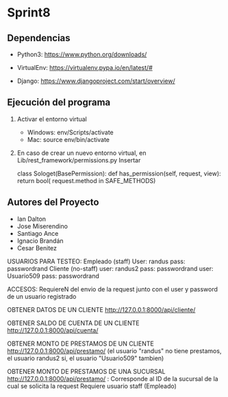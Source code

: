 # Sprint8

## Dependencias

- Python3: https://www.python.org/downloads/

- VirtualEnv: https://virtualenv.pypa.io/en/latest/#

- Django: https://www.djangoproject.com/start/overview/

## Ejecución del programa

1. Activar el entorno virtual
    -   Windows: env/Scripts/activate
    -   Mac: source env/bin/activate
2. En caso de crear un nuevo entorno virtual, en Lib/rest_framework/permissions.py
   Insertar 
   
   class Sologet(BasePermission):
    def has_permission(self, request, view):
        return bool(
            request.method in SAFE_METHODS)
            
## Autores del Proyecto

- Ian Dalton
- Jose Miserendino
- Santiago Ance
- Ignacio Brandán
- Cesar Benitez

USUARIOS PARA TESTEO:
Empleado (staff)
User: randus
pass: passwordrand
Cliente (no-staff)
user: randus2
pass: passwordrand
user: Usuario509
pass: passwordrand

ACCESOS: RequiereN del envio de la request junto con el user y password de un usuario registrado

OBTENER DATOS DE UN CLIENTE
http://127.0.0.1:8000/api/cliente/

OBTENER SALDO DE CUENTA DE UN CLIENTE
http://127.0.0.1:8000/api/cuenta/

OBTENER MONTO DE PRESTAMOS DE UN CLIENTE
http://127.0.0.1:8000/api/prestamo/
(el usuario "randus" no tiene prestamos, el usuario randus2 si, el usuario "Usuario509" tambien)

OBTENER MONTO DE PRESTAMOS DE UNA SUCURSAL
http://127.0.0.1:8000/api/prestamo/<PK>
<PK>: Corresponde al ID de la sucursal de la cual se solicita la request
Requiere usuario staff (Empleado)


